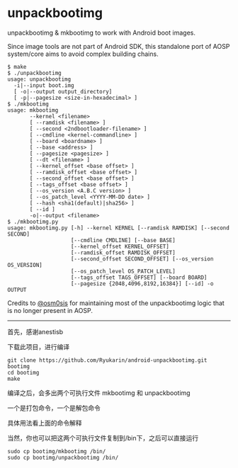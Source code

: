 unpackbootimg
=============

unpackbootimg & mkbootimg to work with Android boot images.

Since image tools are not part of Android SDK, this standalone port of AOSP system/core aims to avoid complex building chains.

```
$ make
$ ./unpackbootimg
usage: unpackbootimg
  -i|--input boot.img
  [ -o|--output output_directory]
  [ -p|--pagesize <size-in-hexadecimal> ]
$ ./mkbootimg
usage: mkbootimg
       --kernel <filename>
       [ --ramdisk <filename> ]
       [ --second <2ndbootloader-filename> ]
       [ --cmdline <kernel-commandline> ]
       [ --board <boardname> ]
       [ --base <address> ]
       [ --pagesize <pagesize> ]
       [ --dt <filename> ]
       [ --kernel_offset <base offset> ]
       [ --ramdisk_offset <base offset> ]
       [ --second_offset <base offset> ]
       [ --tags_offset <base offset> ]
       [ --os_version <A.B.C version> ]
       [ --os_patch_level <YYYY-MM-DD date> ]
       [ --hash <sha1(default)|sha256> ]
       [ --id ]
       -o|--output <filename>
$ ./mkbootimg.py
usage: mkbootimg.py [-h] --kernel KERNEL [--ramdisk RAMDISK] [--second SECOND]
                    [--cmdline CMDLINE] [--base BASE]
                    [--kernel_offset KERNEL_OFFSET]
                    [--ramdisk_offset RAMDISK_OFFSET]
                    [--second_offset SECOND_OFFSET] [--os_version OS_VERSION]
                    [--os_patch_level OS_PATCH_LEVEL]
                    [--tags_offset TAGS_OFFSET] [--board BOARD]
                    [--pagesize {2048,4096,8192,16384}] [--id] -o OUTPUT
```

Credits to [@osm0sis](https://github.com/osm0sis/mkbootimg) for maintaining
most of the unpackbootimg logic that is no longer present in AOSP.

---
首先，感谢anestisb

下载此项目，进行编译

```
git clone https://github.com/Ryukarin/android-unpackbootimg.git bootimg
cd bootimg
make
```
编译之后，会多出两个可执行文件 mkbootimg 和 unpackbootimg

一个是打包命令，一个是解包命令

具体用法看上面的命令解释

当然，你也可以把这两个可执行文件复制到/bin下，之后可以直接运行

```
sudo cp bootimg/mkbootimg /bin/
sudo cp bootimg/unpackbootimg /bin/
```
